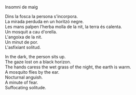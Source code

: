 Insomni de maig  
  
Dins la fosca la persona s'incorpora.  
La mirada perduda en un horitzó negre.  
Les mans palpen l'herba molla de la nit, la terra és calenta.  
Un mosquit a cau d'orella.  
L'angoixa de la nit.  
Un minut de por.  
L'asfixiant solitud.  
  
In the dark, the person sits up.  
The gaze lost on a black horizon.  
The hands caress the wet grass of the night, the earth is warm.  
A mosquito flies by the ear.  
Nocturnal anguish.  
A minute of fear.  
Suffocating solitude.  
